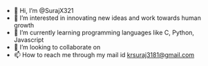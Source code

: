 - 👋 Hi, I’m @SurajX321
- 👀 I’m interested in innovating new ideas and work towards human growth
- 🌱 I’m currently learning programming languages like C, Python, Javascript
- 💞️ I’m looking to collaborate on
- 📫 How to reach me through my mail id krsuraj3181@gmail.com

<!---
SurajX321/SurajX321 is a ✨ special ✨ repository because its `README.md` (this file) appears on your GitHub profile.
You can click the Preview link to take a look at your changes.
--->
